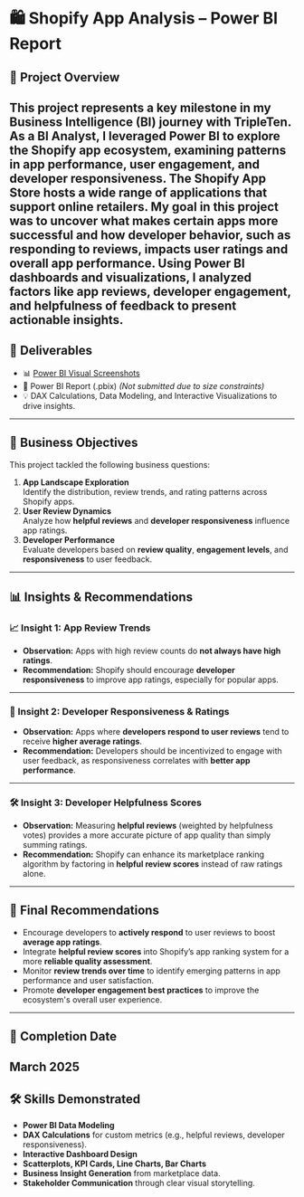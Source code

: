 # 🛍️ Shopify App Analysis – Power BI Report
## 🚀 Project Overview
This project represents a key milestone in my **Business Intelligence (BI)** journey with **TripleTen**. As a BI Analyst, I leveraged **Power BI** to explore the Shopify app ecosystem, examining patterns in app performance, user engagement, and developer responsiveness.
The **Shopify App Store** hosts a wide range of applications that support online retailers. My goal in this project was to uncover what makes certain apps more successful and how developer behavior, such as responding to reviews, impacts user ratings and overall app performance.
Using **Power BI** dashboards and visualizations, I analyzed factors like **app reviews**, **developer engagement**, and **helpfulness of feedback** to present actionable insights.
---
## 📁 Deliverables
- 📊 [Power BI Visual Screenshots](https://photos.app.goo.gl/dEKBJCm6uKA8tE7r5) 
- 📝 Power BI Report (.pbix) *(Not submitted due to size constraints)*
- 💡 DAX Calculations, Data Modeling, and Interactive Visualizations to drive insights.
---
## 🧠 Business Objectives
This project tackled the following business questions:
1. **App Landscape Exploration**  
   Identify the distribution, review trends, and rating patterns across Shopify apps.
2. **User Review Dynamics**  
   Analyze how **helpful reviews** and **developer responsiveness** influence app ratings.
3. **Developer Performance**  
   Evaluate developers based on **review quality**, **engagement levels**, and **responsiveness** to user feedback.
---
## 📊 Insights & Recommendations
### 📈 Insight 1: App Review Trends  
- **Observation:** Apps with high review counts do **not always have high ratings**.
- **Recommendation:** Shopify should encourage **developer responsiveness** to improve app ratings, especially for popular apps.
---
### 💬 Insight 2: Developer Responsiveness & Ratings  
- **Observation:** Apps where **developers respond to user reviews** tend to receive **higher average ratings**.
- **Recommendation:** Developers should be incentivized to engage with user feedback, as responsiveness correlates with **better app performance**.
---
### 🛠️ Insight 3: Developer Helpfulness Scores  
- **Observation:** Measuring **helpful reviews** (weighted by helpfulness votes) provides a more accurate picture of app quality than simply summing ratings.
- **Recommendation:** Shopify can enhance its marketplace ranking algorithm by factoring in **helpful review scores** instead of raw ratings alone.
---
## 🧾 Final Recommendations
- Encourage developers to **actively respond** to user reviews to boost **average app ratings**.
- Integrate **helpful review scores** into Shopify’s app ranking system for a more **reliable quality assessment**.
- Monitor **review trends over time** to identify emerging patterns in app performance and user satisfaction.
- Promote **developer engagement best practices** to improve the ecosystem's overall user experience.
---
## 📅 Completion Date
**March 2025**
---
## 🛠️ Skills Demonstrated
- **Power BI Data Modeling**  
- **DAX Calculations** for custom metrics (e.g., helpful reviews, developer responsiveness).  
- **Interactive Dashboard Design**  
- **Scatterplots, KPI Cards, Line Charts, Bar Charts**  
- **Business Insight Generation** from marketplace data.  
- **Stakeholder Communication** through clear visual storytelling.
